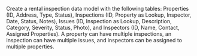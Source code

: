 Create a rental inspection data model with the following tables: Properties (ID, Address, Type, Status), Inspections (ID, Property as Lookup, Inspector, Date, Status, Notes), Issues (ID, Inspection as Lookup, Description, Category, Severity, Status, Photo), and Inspectors (ID, Name, Contact, Assigned Properties). A property can have multiple inspections, an inspection can have multiple issues, and inspectors can be assigned to multiple properties.